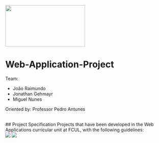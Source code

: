 <img src="https://ciencias.ulisboa.pt/sites/default/files/Ciencias_Logo_Azul-01.png" width="250" height="130">

# Web-Application-Project

Team:
 * João Raimundo
 * Jonathan Gehmayr
 * Miguel Nunes

Oriented by: Professor Pedro Antunes

<br>
## Project Specification
Projects that have been developed in the Web Applications curricular unit at FCUL, with the following guidelines:

<br>

<img src="https://i.imgur.com/9tAdA4V.png">
<img src="https://i.imgur.com/DcPxXTh.png">
